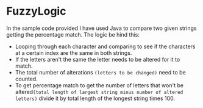# FuzzyLogic
In the sample code provided I have used Java to compare two given strings getting the percentage match. 
The logic be hind this: 
- Looping through each character and comparing to see if the characters at a certain index are the same in both strings.
- If the letters aren't the same the  letter needs to be altered for it to match.
- The total number of alterations ` (letters to be changed) ` need to be counted.
- To get percentage match to get the number of letters that won't be altered` (total length of largest string minus number of altered letters) ` divide it by total length of the longest string times 100.
